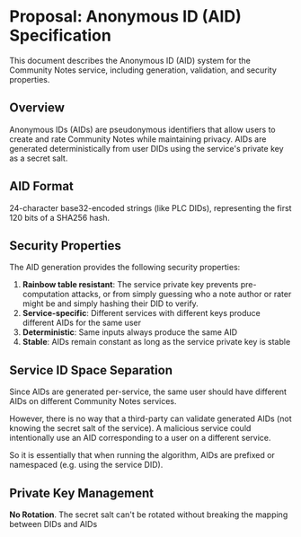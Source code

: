 # Proposal: Anonymous ID (AID) Specification

This document describes the Anonymous ID (AID) system for the Community Notes service, including generation, validation, and security properties.

## Overview

Anonymous IDs (AIDs) are pseudonymous identifiers that allow users to create and rate Community Notes while maintaining privacy. AIDs are generated deterministically from user DIDs using the service's private key as a secret salt.

## AID Format

24-character base32-encoded strings (like PLC DIDs), representing the first 120 bits of a SHA256 hash.

## Security Properties

The AID generation provides the following security properties:

1. **Rainbow table resistant**: The service private key prevents pre-computation attacks, or from simply guessing who a note author or rater might be and simply hashing their DID to verify.
2. **Service-specific**: Different services with different keys produce different AIDs for the same user
3. **Deterministic**: Same inputs always produce the same AID
4. **Stable**: AIDs remain constant as long as the service private key is stable

## Service ID Space Separation

Since AIDs are generated per-service, the same user should have different AIDs on different Community Notes services.

However, there is no way that a third-party can validate generated AIDs (not knowing the secret salt of the service). A malicious service could intentionally use an AID corresponding to a user on a different service.

So it is essentially that when running the algorithm, AIDs are prefixed or namespaced (e.g. using the service DID).

## Private Key Management

**No Rotation**. The secret salt can't be rotated without breaking the mapping between DIDs and AIDs


